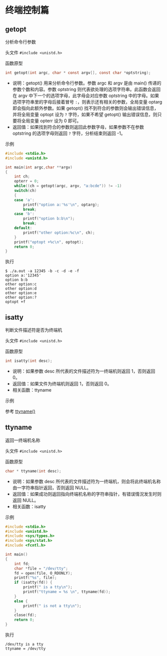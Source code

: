 终端控制篇
=============================================

getopt
---------------------------------------------

分析命令行参数

头文件 `#include <unistd.h>`

函数原型

```c
int getopt(int argc, char * const argv[], const char *optstring);
```

- 说明：getopt() 用来分析命令行参数。参数 argc 和 argv 是由 main() 传递的参数个数和内容。参数 optstring 则代表欲处理的选项字符串。此函数会返回在 argv 中下一个的选项字母，此字母会对应参数 optstring 中的字母。如果选项字符串里的字母后接着冒号 `:`，则表示还有相关的参数，全局变量 optarg 即会指向此额外参数。如果 getopt() 找不到符合的参数则会输出错误信息，并将全局变量 optopt 设为 `?` 字符，如果不希望 getopt() 输出错误信息，则只要将全局变量 opterr 设为 0 即可。
- 返回值：如果找到符合的参数则返回此参数字母，如果参数不在参数 optstring 的选项字母则返回 `?` 字符，分析结束则返回 -1。

示例

```c
#include <stdio.h>
#include <unistd.h>

int main(int argc,char **argv)
{
    int ch;
    opterr = 0;
    while((ch = getopt(argc, argv, "a:bcde")) != -1)
    switch(ch)
    {
    case 'a':
        printf("option a:'%s'\n", optarg);
        break;
    case 'b':
        printf("option b:b\n");
        break;
    default:
        printf("other option:%c\n", ch);
    }
    printf("optopt +%c\n", optopt);
    return 0;
}
```

执行

```shell
$ ./a.out -a 12345 -b -c -d -e -f
option a:'12345'
option b:b
other option:c
other option:d
other option:e
other option:?
optopt +f
```


isatty
---------------------------------------------

判断文件描述符是否为终端机

头文件 `#include <unistd.h>`

函数原型

```c
int isatty(int desc);
```

- 说明：如果参数 desc 所代表的文件描述符为一终端机则返回 1，否则返回 0。
- 返回值：如果文件为终端机则返回 1，否则返回 0。
- 相关函数：ttyname

示例

参考 [ttyname()](#ttyname)


ttyname
---------------------------------------------

返回一终端机名称

头文件 `#include <unistd.h>`

函数原型

```c
char * ttyname(int desc);
```

- 说明：如果参数 desc 所代表的文件描述符为一终端机，则会将此终端机名称由一字符串指针返回，否则返回 NULL。
- 返回值：如果成功则返回指向终端机名称的字符串指针，有错误情況发生时则返回 NULL。
- 相关函数：isatty

示例

```c
#include <stdio.h>
#include <unistd.h>
#include <sys/types.h>
#include <sys/stat.h>
#include <fcntl.h>

int main()
{
    int fd;
    char *file = "/dev/tty";
    fd = open(file, O_RDONLY);
    printf("%s", file);
    if (isatty(fd)) {
        printf(" is a tty\n");
        printf("ttyname = %s \n", ttyname(fd));
    }
    else {
        printf(" is not a tty\n");
    }
    close(fd);
    return 0;
}
```

执行

```shell
/dev/tty is a tty
ttyname = /dev/tty
```

